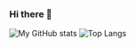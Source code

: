 ### Hi there 👋

![My GitHub stats](https://github-readme-stats.vercel.app/api?username=varun-sigmoid&show_icons=true&hide=prs,issues&theme=midnight-purple)
![Top Langs](https://github-readme-stats.vercel.app/api/top-langs/?username=varun-sigmoid&layout=compact&theme=midnight-purple)

<!--
**varun-sigmoid/varun-sigmoid** is a ✨ _special_ ✨ repository because its `README.md` (this file) appears on your GitHub profile.

Here are some ideas to get you started:

- 🔭 I’m currently working on ...
- 🌱 I’m currently learning ...
- 👯 I’m looking to collaborate on ...
- 🤔 I’m looking for help with ...
- 💬 Ask me about ...
- 📫 How to reach me: ...
- 😄 Pronouns: ...
- ⚡ Fun fact: ...
-->

